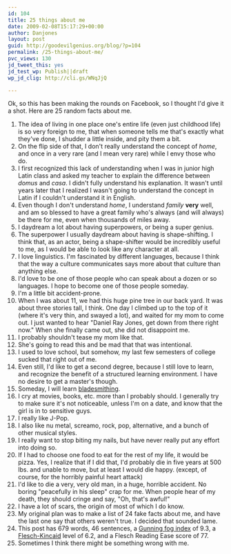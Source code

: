 ```yaml
---
id: 104
title: 25 things about me
date: 2009-02-08T15:17:29+00:00
author: Danjones
layout: post
guid: http://goodevilgenius.org/blog/?p=104
permalink: /25-things-about-me/
pvc_views: 130
jd_tweet_this: yes
jd_test_wp: Publish||draft
wp_jd_clig: http://cli.gs/WNqJjQ

---
```

Ok, so this has been making the rounds on Facebook, so I thought I'd give it a shot. Here are 25 random facts about me.

1. The idea of living in one place one's entire life (even just childhood life) is so very foreign to me, that when someone tells me that's exactly what they've done, I shudder a little inside, and pity them a bit.
1. On the flip side of that, I don't really understand the concept of _home_, and once in a very rare (and I mean very rare) while I envy those who do.
1. I first recognized this lack of understanding when I was in junior high Latin class and asked my teacher to explain the difference between _domus_ and _casa_. I didn't fully understand his explanation. It wasn't until years later that I realized I wasn't going to understand the concept in Latin if I couldn't understand it in English.
1. Even though I don't understand _home_, I understand _family_ **very** well, and am so blessed to have a great family who's always (and will always) be there for me, even when thousands of miles away.
1. I daydream a lot about having superpowers, or being a super genius.
1. The superpower I usually daydream about having is shape-shifting. I think that, as an actor, being a shape-shifter would be incredibly useful to me, as I would be able to look like any character at all.
1. I love linguistics. I'm fascinated by different languages, because I think that the way a culture communicates says more about that culture than anything else.
1. I'd love to be one of those people who can speak about a dozen or so languages. I hope to become one of those people someday.
1. I'm a little bit accident-prone.
1. When I was about 11, we had this huge pine tree in our back yard. It was about three stories tall, I think. One day I climbed up to the top of it (where it's very thin, and swayed a lot), and waited for my mom to come out. I just wanted to hear "Daniel Ray Jones, get down from there right now." When she finally came out, she did not disappoint me.
1. I probably shouldn't tease my mom like that.
1. She's going to read this and be mad that that was intentional.
1. I used to love school, but somehow, my last few semesters of college sucked that right out of me.
1. Even still, I'd like to get a second degree, because I still love to learn, and recognize the benefit of a structured learning environment. I have no desire to get a master's though.
1. Someday, I will learn [bladesmithing](http://en.wikipedia.org/wiki/Bladesmith).
1. I cry at movies, books, etc. more than I probably should. I generally try to make sure it's not noticeable, unless I'm on a date, and know that the girl is in to sensitive guys.
1. I really like J-Pop.
1. I also like nu metal, screamo, rock, pop, alternative, and a bunch of other musical styles.
1. I really want to stop biting my nails, but have never really put any effort into doing so.
1. If I had to choose one food to eat for the rest of my life, it would be pizza. Yes, I realize that if I did that, I'd probably die in five years at 500 lbs. and unable to move, but at least I would die happy. (except, of course, for the horribly painful heart attack)
1. I'd like to die a very, very old man, in a huge, horrible accident. No boring "peacefully in his sleep" crap for me. When people hear of my death, they should cringe and say, "Oh, that's awful!"
1. I have a lot of scars, the origin of most of which I do know.
1. My original plan was to make a list of 24 fake facts about me, and have the last one say that others weren't true. I decided that sounded lame.
1. This post has 679 words, 46 sentences, a [Gunning fog index](http://en.wikipedia.org/wiki/Gunning_fog_index) of 9.3, a [Flesch-Kincaid](http://en.wikipedia.org/wiki/Flesch-Kincaid_Readability_Test) level of 6.2, and a Flesch Reading Ease score of 77.
1. Sometimes I think there might be something wrong with me.
